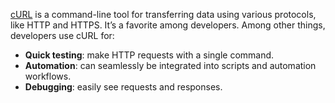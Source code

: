 [cURL](https://curl.se/) is a command-line tool for transferring data using various protocols, like HTTP and HTTPS. It’s a favorite among developers. Among other things, developers use cURL for:

- **Quick testing**: make HTTP requests with a single command.
- **Automation**: can seamlessly be integrated into scripts and automation workflows.
- **Debugging**: easily see requests and responses.